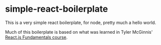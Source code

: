# simple-react-boilerplate
This is a very simple react boilerplate, for node, pretty much a hello world.

Much of this boilerplate is based on what was learned in Tyler McGinnis' [React.js Fundamentals course](http://www.reactjsprogram.com/).

